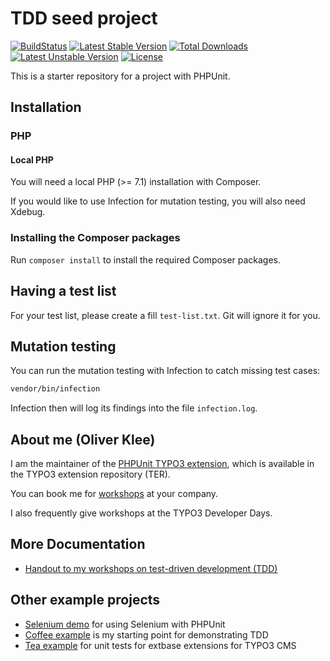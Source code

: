 # TDD seed project

[![BuildStatus](https://github.com/oliverklee/tdd-seed/workflows/CI/badge.svg?branch=main)](https://github.com/oliverklee/tdd-seed/actions)
[![Latest Stable Version](https://poser.pugx.org/oliverklee/tdd-seed/v/stable.svg)](https://packagist.org/packages/oliverklee/tdd-seed)
[![Total Downloads](https://poser.pugx.org/oliverklee/tdd-seed/downloads.svg)](https://packagist.org/packages/oliverklee/tdd-seed)
[![Latest Unstable Version](https://poser.pugx.org/oliverklee/tdd-seed/v/unstable.svg)](https://packagist.org/packages/oliverklee/tdd-seed)
[![License](https://poser.pugx.org/oliverklee/tdd-seed/license.svg)](https://packagist.org/packages/oliverklee/tdd-seed)

This is a starter repository for a project with PHPUnit.

## Installation

### PHP

#### Local PHP

You will need a local PHP (>= 7.1) installation with Composer.

If you would like to use Infection for mutation testing, you will also need
Xdebug.

### Installing the Composer packages

Run `composer install` to install the required Composer packages.

## Having a test list

For your test list, please create a fill `test-list.txt`.
Git will ignore it for you.

## Mutation testing

You can run the mutation testing with Infection to catch missing test cases:

```bash
vendor/bin/infection
```

Infection then will log its findings into the file `infection.log`.

## About me (Oliver Klee)

I am the maintainer of the
[PHPUnit TYPO3 extension](http://typo3.org/extensions/repository/view/phpunit),
which is available in the TYPO3 extension repository (TER).

You can book me for
[workshops](https://www.oliverklee.de/workshops/workshops.html)
at your company.

I also frequently give workshops at the TYPO3 Developer Days.

## More Documentation

* [Handout to my workshops on test-driven development (TDD)](https://github.com/oliverklee/tdd-reader)

## Other example projects

* [Selenium demo](https://github.com/oliverklee/selenium-demo)
  for using Selenium with PHPUnit
* [Coffee example](https://github.com/oliverklee/coffee)
  is my starting point for demonstrating TDD
* [Tea example](https://github.com/TYPO3-Documentation/tea)
  for unit tests for extbase extensions for TYPO3 CMS

